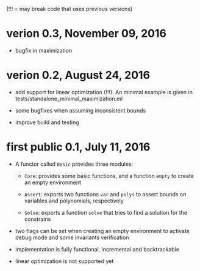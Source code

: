 (!!! = may break code that uses previous versions)


verion 0.3, November 09, 2016
===============================

* bugfix in maximization


verion 0.2, August 24, 2016
===============================

* add support for linear optimization (!!!). An minimal example is given
  in tests/standalone_minimal_maximization.ml

* some bugfixes when assuming inconsistent bounds

* improve build and testing



first public 0.1, July 11, 2016
===============================

* A functor called `Basic` provides three modules:

  - `Core`: provides some basic functions, and a function `empty` to
    create an empty environment

  - `Assert`: exports two functions `var` and `polys` to assert bounds
    on variables and polynomials, respectively

  - `Solve`: exports a function `solve` that tries to find a solution for
    the constrains

* two flags can be set when creating an empty environment to activate
  debug mode and some invariants verification

* implementation is fully functional, incremental and backtrackable

* linear optimization is not supported yet
